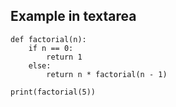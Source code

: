 ##

## Example in textarea

```
def factorial(n):
    if n == 0:
        return 1
    else:
        return n * factorial(n - 1)

print(factorial(5))
```